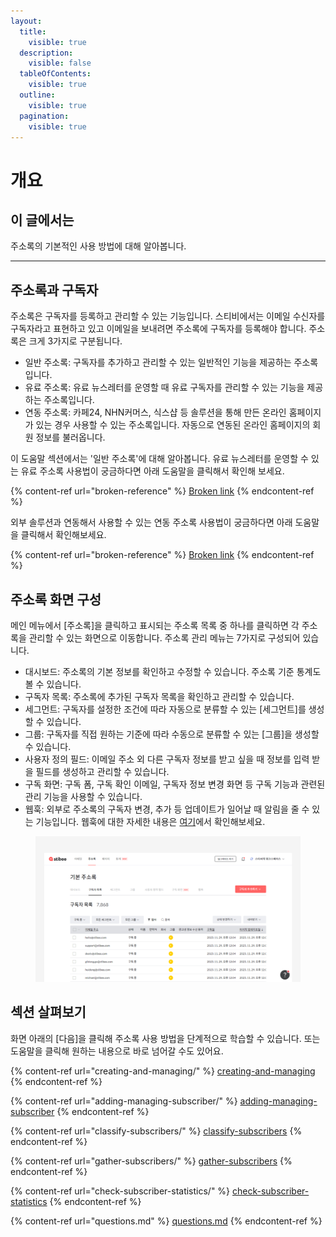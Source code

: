 ```yaml
---
layout:
  title:
    visible: true
  description:
    visible: false
  tableOfContents:
    visible: true
  outline:
    visible: true
  pagination:
    visible: true
---
```


# 개요

## 이 글에서는&#x20;

주소록의 기본적인 사용 방법에 대해 알아봅니다.

***

## 주소록과 구독자

주소록은 구독자를 등록하고 관리할 수 있는 기능입니다. 스티비에서는 이메일 수신자를 구독자라고 표현하고 있고 이메일을 보내려면 주소록에 구독자를 등록해야 합니다. 주소록은 크게 3가지로 구분됩니다.

* 일반 주소록: 구독자를 추가하고 관리할 수 있는 일반적인 기능을 제공하는 주소록입니다.&#x20;
* 유료 주소록: 유료 뉴스레터를 운영할 때 유료 구독자를 관리할 수 있는 기능을 제공하는 주소록입니다.&#x20;
* 연동 주소록: 카페24, NHN커머스, 식스샵 등 솔루션을 통해 만든 온라인 홈페이지가 있는 경우 사용할 수 있는 주소록입니다. 자동으로 연동된 온라인 홈페이지의 회원 정보를 불러옵니다.



이 도움말 섹션에서는 '일반 주소록'에 대해 알아봅니다. 유료 뉴스레터를 운영할 수 있는 유료 주소록 사용법이 궁금하다면 아래 도움말을 클릭해서 확인해 보세요.

{% content-ref url="broken-reference" %}
[Broken link](broken-reference)
{% endcontent-ref %}



외부 솔루션과 연동해서 사용할 수 있는 연동 주소록 사용법이 궁금하다면 아래 도움말을 클릭해서 확인해보세요.

{% content-ref url="broken-reference" %}
[Broken link](broken-reference)
{% endcontent-ref %}



## 주소록 화면 구성 <a href="#layout" id="layout"></a>

메인 메뉴에서 \[주소록]을 클릭하고 표시되는 주소록 목록 중 하나를 클릭하면 각 주소록을 관리할 수 있는 화면으로 이동합니다. 주소록 관리 메뉴는 7가지로 구성되어 있습니다.&#x20;

* 대시보드: 주소록의 기본 정보를 확인하고 수정할 수 있습니다. 주소록 기준 통계도 볼 수 있습니다.
* 구독자 목록: 주소록에 추가된 구독자 목록을 확인하고 관리할 수 있습니다.
* 세그먼트: 구독자를 설정한 조건에 따라 자동으로 분류할 수 있는 \[세그먼트]를 생성할 수 있습니다.
* 그룹: 구독자를 직접 원하는 기준에 따라 수동으로 분류할 수 있는 \[그룹]을 생성할 수 있습니다.
* 사용자 정의 필드: 이메일 주소 외 다른 구독자 정보를 받고 싶을 때 정보를 입력 받을 필드를 생성하고 관리할 수 있습니다.
* 구독 화면: 구독 폼, 구독 확인 이메일, 구독자 정보 변경 화면 등 구독 기능과 관련된 관리 기능을 사용할 수 있습니다.
* 웹훅: 외부로 주소록의 구독자 변경, 추가 등 업데이트가 일어날 때 알림을 줄 수 있는 기능입니다. 웹훅에 대한 자세한 내용은 [여기](../api-webhook/list-webhook.md)에서 확인해보세요.

<figure><img src="../.gitbook/assets/주소록 화면.png" alt=""><figcaption></figcaption></figure>

## 섹션 살펴보기

화면 아래의 \[다음]을 클릭해 주소록 사용 방법을 단계적으로 학습할 수 있습니다. 또는 도움말을 클릭해 원하는 내용으로 바로 넘어갈 수도 있어요.

{% content-ref url="creating-and-managing/" %}
[creating-and-managing](creating-and-managing/)
{% endcontent-ref %}

{% content-ref url="adding-managing-subscriber/" %}
[adding-managing-subscriber](adding-managing-subscriber/)
{% endcontent-ref %}

{% content-ref url="classify-subscribers/" %}
[classify-subscribers](classify-subscribers/)
{% endcontent-ref %}

{% content-ref url="gather-subscribers/" %}
[gather-subscribers](gather-subscribers/)
{% endcontent-ref %}

{% content-ref url="check-subscriber-statistics/" %}
[check-subscriber-statistics](check-subscriber-statistics/)
{% endcontent-ref %}

{% content-ref url="questions.md" %}
[questions.md](questions.md)
{% endcontent-ref %}
